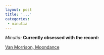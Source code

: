 ```yaml
---
layout: post
title: '...'
categories:
 - minutia
---
```


<i>Minutia:</i> <b>Currently obsessed with the record:</b>

<a href="http://www.amazon.com/exec/obidos/tg/detail/-/B000002KHF/qid=1035586908/sr=8-1/ref=sr_8_1/002-7399107-1844829?v=glance">Van Morrison, Moondance</a>

